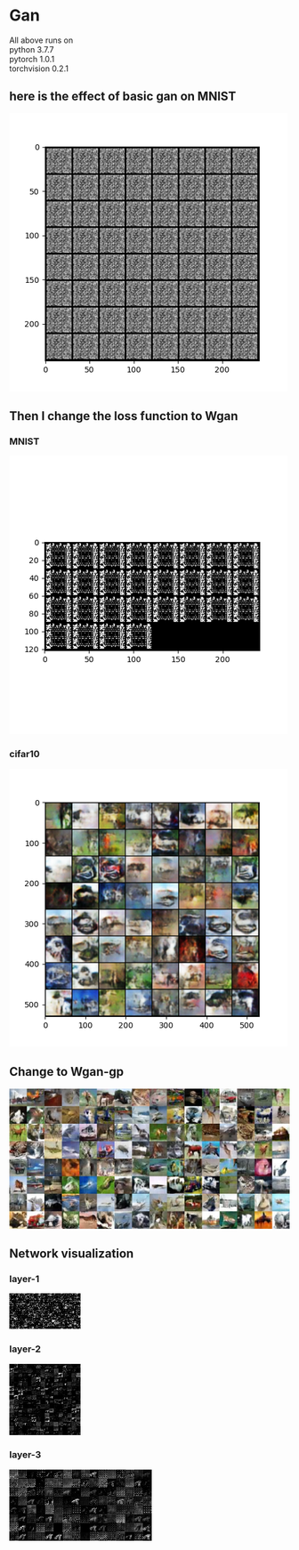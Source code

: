 # Gan
All above runs on  
python 3.7.7  
pytorch 1.0.1  
torchvision 0.2.1  
  
## here is the effect of basic gan on MNIST  

![image](https://github.com/kakarotcq/Gan/blob/master/basic_gan/generated1.png)  

## Then I change the loss function to Wgan  
### MNIST  
![image](https://github.com/kakarotcq/Gan/blob/master/wgan/generated_wgan_mnist.png)  
### cifar10
![image](https://github.com/kakarotcq/Gan/blob/master/wgan/generated_wgan_cifar10.png)

## Change to Wgan-gp

![image](https://github.com/kakarotcq/Gan/blob/master/Wgan-GP/samples_99999.jpg)

## Network visualization
### layer-1
![image](https://github.com/kakarotcq/Gan/blob/master/Gnet_visualization/layer-1.jpg)

### layer-2
![image](https://github.com/kakarotcq/Gan/blob/master/Gnet_visualization/layer-2.jpg)

### layer-3
![image](https://github.com/kakarotcq/Gan/blob/master/Gnet_visualization/layer-3.jpg)
